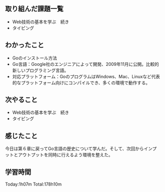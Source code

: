 ## 取り組んだ課題一覧
 - Web技術の基本を学ぶ　続き
 - タイピング
## わかったこと
 -  Goのインストール方法
 - Go言語：Google社のエンジニアによって開発、2009年11月に公開。比較的新しいプログラミング言語。
 - 対応プラットフォーム：GoのプログラムはWindows、Mac、Linuxなど代表的なプラットフォーム向けにコンパイルでき、多くの環境で動作する。

## 次やること
 - Web技術の基本を学ぶ　続き
 - タイピング
## 感じたこと
 今日は第６章に戻ってGo言語の歴史について学んだ。そして、次回からインプットとアウトプットを同時に行えるよう環境を整えた。
## 学習時間
Today:1h07m  Total:178h10m